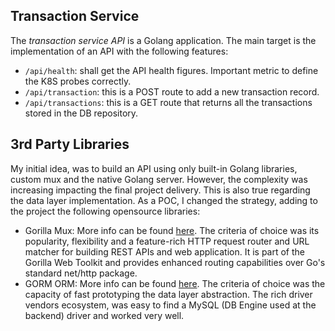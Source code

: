 ## Transaction Service

The _transaction service API_ is a Golang application. The main target is the implementation
of an API with the following features:

* `/api/health`: shall get the API health figures. Important metric to define the K8S probes correctly.
* `/api/transaction`: this is a POST route to add a new transaction record.
* `/api/transactions`: this is a GET route that returns all the transactions stored in the DB repository.

## 3rd Party Libraries

My initial idea, was to build an API using only built-in Golang libraries, custom mux and the native Golang server.
However, the complexity was increasing impacting the final project delivery. This is also true regarding the data layer
implementation. As a POC, I changed the strategy, adding to the project the following opensource libraries:

*  Gorilla Mux: More info can be found [here](https://github.com/gorilla/mux). The criteria of choice was its popularity, flexibility
       and a feature-rich HTTP request router and URL matcher for building REST APIs and web application. It is part of 
       the Gorilla Web Toolkit and provides enhanced routing capabilities over Go's standard net/http package.
*  GORM ORM: More info can be found [here](https://gorm.io/docs/). The criteria of choice was the capacity of fast
    prototyping the data layer abstraction. The rich driver vendors ecosystem, was easy to find a MySQL (DB Engine used
    at the backend) driver and worked very well. 
